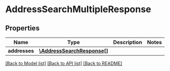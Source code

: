 # AddressSearchMultipleResponse

## Properties
Name | Type | Description | Notes
------------ | ------------- | ------------- | -------------
**addresses** | [**\\AddressSearchResponse[]**](AddressSearchResponse.md) |  | 

[[Back to Model list]](../README.md#documentation-for-models) [[Back to API list]](../README.md#documentation-for-api-endpoints) [[Back to README]](../README.md)


